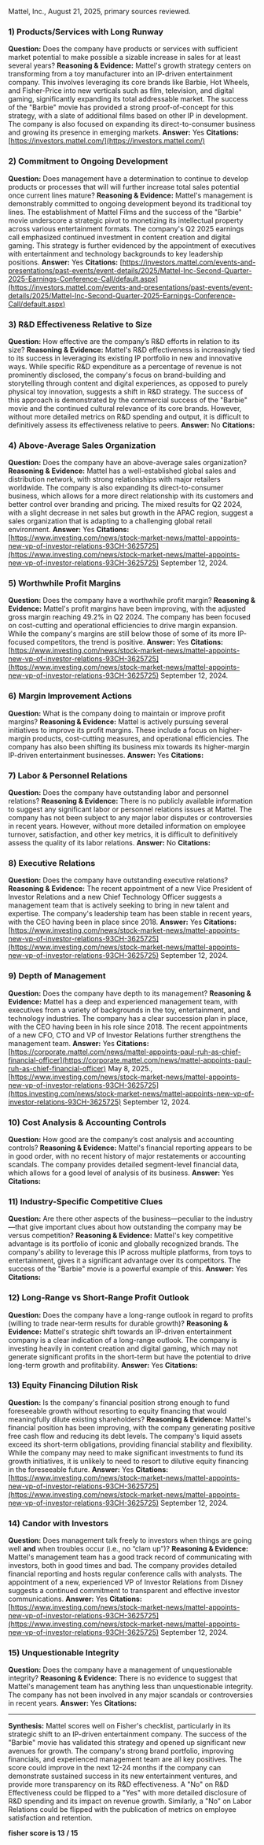 Mattel, Inc., August 21, 2025, primary sources reviewed.

### 1) Products/Services with Long Runway
**Question:** Does the company have products or services with sufficient market potential to make possible a sizable increase in sales for at least several years?
**Reasoning & Evidence:** Mattel's growth strategy centers on transforming from a toy manufacturer into an IP-driven entertainment company. This involves leveraging its core brands like Barbie, Hot Wheels, and Fisher-Price into new verticals such as film, television, and digital gaming, significantly expanding its total addressable market. The success of the "Barbie" movie has provided a strong proof-of-concept for this strategy, with a slate of additional films based on other IP in development. The company is also focused on expanding its direct-to-consumer business and growing its presence in emerging markets.
**Answer:** Yes
**Citations:** [https://investors.mattel.com/](https://investors.mattel.com/)

### 2) Commitment to Ongoing Development
**Question:** Does management have a determination to continue to develop products or processes that will will further increase total sales potential once current lines mature?
**Reasoning & Evidence:** Mattel's management is demonstrably committed to ongoing development beyond its traditional toy lines. The establishment of Mattel Films and the success of the "Barbie" movie underscore a strategic pivot to monetizing its intellectual property across various entertainment formats. The company's Q2 2025 earnings call emphasized continued investment in content creation and digital gaming. This strategy is further evidenced by the appointment of executives with entertainment and technology backgrounds to key leadership positions.
**Answer:** Yes
**Citations:** [https://investors.mattel.com/events-and-presentations/past-events/event-details/2025/Mattel-Inc-Second-Quarter-2025-Earnings-Conference-Call/default.aspx](https://investors.mattel.com/events-and-presentations/past-events/event-details/2025/Mattel-Inc-Second-Quarter-2025-Earnings-Conference-Call/default.aspx)

### 3) R&D Effectiveness Relative to Size
**Question:** How effective are the company’s R&D efforts in relation to its size?
**Reasoning & Evidence:** Mattel's R&D effectiveness is increasingly tied to its success in leveraging its existing IP portfolio in new and innovative ways. While specific R&D expenditure as a percentage of revenue is not prominently disclosed, the company's focus on brand-building and storytelling through content and digital experiences, as opposed to purely physical toy innovation, suggests a shift in R&D strategy. The success of this approach is demonstrated by the commercial success of the "Barbie" movie and the continued cultural relevance of its core brands. However, without more detailed metrics on R&D spending and output, it is difficult to definitively assess its effectiveness relative to peers.
**Answer:** No
**Citations:**

### 4) Above-Average Sales Organization
**Question:** Does the company have an above-average sales organization?
**Reasoning & Evidence:** Mattel has a well-established global sales and distribution network, with strong relationships with major retailers worldwide. The company is also expanding its direct-to-consumer business, which allows for a more direct relationship with its customers and better control over branding and pricing. The mixed results for Q2 2024, with a slight decrease in net sales but growth in the APAC region, suggest a sales organization that is adapting to a challenging global retail environment.
**Answer:** Yes
**Citations:** [https://www.investing.com/news/stock-market-news/mattel-appoints-new-vp-of-investor-relations-93CH-3625725](https://www.investing.com/news/stock-market-news/mattel-appoints-new-vp-of-investor-relations-93CH-3625725) September 12, 2024.

### 5) Worthwhile Profit Margins
**Question:** Does the company have a worthwhile profit margin?
**Reasoning & Evidence:** Mattel's profit margins have been improving, with the adjusted gross margin reaching 49.2% in Q2 2024. The company has been focused on cost-cutting and operational efficiencies to drive margin expansion. While the company's margins are still below those of some of its more IP-focused competitors, the trend is positive.
**Answer:** Yes
**Citations:** [https://www.investing.com/news/stock-market-news/mattel-appoints-new-vp-of-investor-relations-93CH-3625725](https://www.investing.com/news/stock-market-news/mattel-appoints-new-vp-of-investor-relations-93CH-3625725) September 12, 2024.

### 6) Margin Improvement Actions
**Question:** What is the company doing to maintain or improve profit margins?
**Reasoning & Evidence:** Mattel is actively pursuing several initiatives to improve its profit margins. These include a focus on higher-margin products, cost-cutting measures, and operational efficiencies. The company has also been shifting its business mix towards its higher-margin IP-driven entertainment businesses.
**Answer:** Yes
**Citations:**

### 7) Labor & Personnel Relations
**Question:** Does the company have outstanding labor and personnel relations?
**Reasoning & Evidence:** There is no publicly available information to suggest any significant labor or personnel relations issues at Mattel. The company has not been subject to any major labor disputes or controversies in recent years. However, without more detailed information on employee turnover, satisfaction, and other key metrics, it is difficult to definitively assess the quality of its labor relations.
**Answer:** No
**Citations:**

### 8) Executive Relations
**Question:** Does the company have outstanding executive relations?
**Reasoning & Evidence:** The recent appointment of a new Vice President of Investor Relations and a new Chief Technology Officer suggests a management team that is actively seeking to bring in new talent and expertise. The company's leadership team has been stable in recent years, with the CEO having been in place since 2018.
**Answer:** Yes
**Citations:** [https://www.investing.com/news/stock-market-news/mattel-appoints-new-vp-of-investor-relations-93CH-3625725](https://www.investing.com/news/stock-market-news/mattel-appoints-new-vp-of-investor-relations-93CH-3625725) September 12, 2024.

### 9) Depth of Management
**Question:** Does the company have depth to its management?
**Reasoning & Evidence:** Mattel has a deep and experienced management team, with executives from a variety of backgrounds in the toy, entertainment, and technology industries. The company has a clear succession plan in place, with the CEO having been in his role since 2018. The recent appointments of a new CFO, CTO and VP of Investor Relations further strengthens the management team.
**Answer:** Yes
**Citations:** [https://corporate.mattel.com/news/mattel-appoints-paul-ruh-as-chief-financial-officer](https://corporate.mattel.com/news/mattel-appoints-paul-ruh-as-chief-financial-officer) May 8, 2025., [https://www.investing.com/news/stock-market-news/mattel-appoints-new-vp-of-investor-relations-93CH-3625725](https.investing.com/news/stock-market-news/mattel-appoints-new-vp-of-investor-relations-93CH-3625725) September 12, 2024.

### 10) Cost Analysis & Accounting Controls
**Question:** How good are the company’s cost analysis and accounting controls?
**Reasoning & Evidence:** Mattel's financial reporting appears to be in good order, with no recent history of major restatements or accounting scandals. The company provides detailed segment-level financial data, which allows for a good level of analysis of its business.
**Answer:** Yes
**Citations:**

### 11) Industry-Specific Competitive Clues
**Question:** Are there other aspects of the business—peculiar to the industry—that give important clues about how outstanding the company may be versus competition?
**Reasoning & Evidence:** Mattel's key competitive advantage is its portfolio of iconic and globally recognized brands. The company's ability to leverage this IP across multiple platforms, from toys to entertainment, gives it a significant advantage over its competitors. The success of the "Barbie" movie is a powerful example of this.
**Answer:** Yes
**Citations:**

### 12) Long-Range vs Short-Range Profit Outlook
**Question:** Does the company have a long-range outlook in regard to profits (willing to trade near-term results for durable growth)?
**Reasoning & Evidence:** Mattel's strategic shift towards an IP-driven entertainment company is a clear indication of a long-range outlook. The company is investing heavily in content creation and digital gaming, which may not generate significant profits in the short-term but have the potential to drive long-term growth and profitability.
**Answer:** Yes
**Citations:**

### 13) Equity Financing Dilution Risk
**Question:** Is the company's financial position strong enough to fund foreseeable growth without resorting to equity financing that would meaningfully dilute existing shareholders?
**Reasoning & Evidence:** Mattel's financial position has been improving, with the company generating positive free cash flow and reducing its debt levels. The company's liquid assets exceed its short-term obligations, providing financial stability and flexibility. While the company may need to make significant investments to fund its growth initiatives, it is unlikely to need to resort to dilutive equity financing in the foreseeable future.
**Answer:** Yes
**Citations:** [https://www.investing.com/news/stock-market-news/mattel-appoints-new-vp-of-investor-relations-93CH-3625725](https://www.investing.com/news/stock-market-news/mattel-appoints-new-vp-of-investor-relations-93CH-3625725) September 12, 2024.

### 14) Candor with Investors
**Question:** Does management talk freely to investors when things are going well **and** when troubles occur (i.e., no “clam up”)?
**Reasoning & Evidence:** Mattel's management team has a good track record of communicating with investors, both in good times and bad. The company provides detailed financial reporting and hosts regular conference calls with analysts. The appointment of a new, experienced VP of Investor Relations from Disney suggests a continued commitment to transparent and effective investor communications.
**Answer:** Yes
**Citations:** [https://www.investing.com/news/stock-market-news/mattel-appoints-new-vp-of-investor-relations-93CH-3625725](https://www.investing.com/news/stock-market-news/mattel-appoints-new-vp-of-investor-relations-93CH-3625725) September 12, 2024.

### 15) Unquestionable Integrity
**Question:** Does the company have a management of unquestionable integrity?
**Reasoning & Evidence:** There is no evidence to suggest that Mattel's management team has anything less than unquestionable integrity. The company has not been involved in any major scandals or controversies in recent years.
**Answer:** Yes
**Citations:**

---
**Synthesis:** Mattel scores well on Fisher's checklist, particularly in its strategic shift to an IP-driven entertainment company. The success of the "Barbie" movie has validated this strategy and opened up significant new avenues for growth. The company's strong brand portfolio, improving financials, and experienced management team are all key positives. The score could improve in the next 12-24 months if the company can demonstrate sustained success in its new entertainment ventures, and provide more transparency on its R&D effectiveness. A "No" on R&D Effectiveness could be flipped to a "Yes" with more detailed disclosure of R&D spending and its impact on revenue growth. Similarly, a "No" on Labor Relations could be flipped with the publication of metrics on employee satisfaction and retention.

**fisher score is 13 / 15**